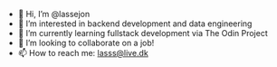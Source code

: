 - 👋 Hi, I’m @lassejon
- 👀 I’m interested in backend development and data engineering
- 🌱 I’m currently learning fullstack development via The Odin Project
- 💞️ I’m looking to collaborate on a job!
- 📫 How to reach me: lasss@live.dk

<!---
lassejon/lassejon is a ✨ special ✨ repository because its `README.md` (this file) appears on your GitHub profile.
You can click the Preview link to take a look at your changes.
--->
